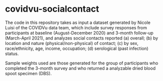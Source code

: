 # covidvu-socialcontact

The code in this repository takes as input a dataset generated by Nicole Luisi of the COVIDVu data team, which include survey responses from participants at baseline (August-December 2020) and 3-month follow-up (March-April 2021), and analyzes social contacts reported (a) overall; (b) by location and nature (physical/non-physical) of contact; (c) by sex, race/ethnicity, age, income, occupation; (d) serological (past infection) status.

Sample weights used are those generated for the group of participants who completed the 3-month survey and who returned a analyzable dried blood spoot specimen (DBS). 
